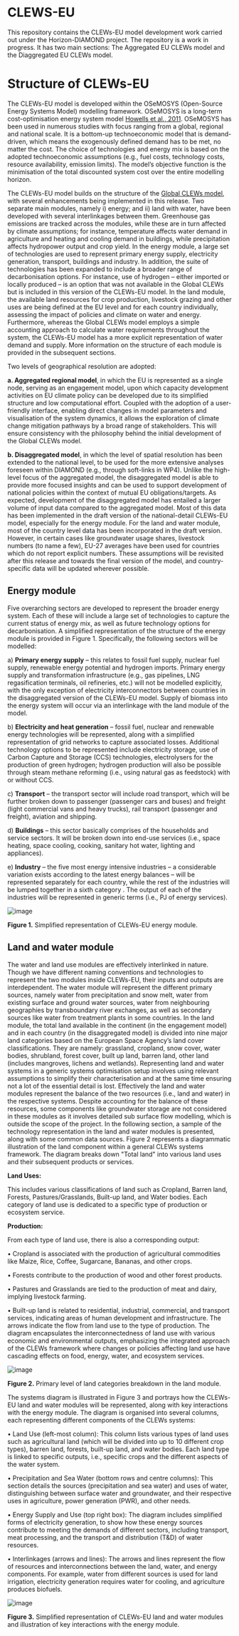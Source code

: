 # CLEWS-EU
This repository contains the CLEWs-EU model development work carried out under the Horizon-DIAMOND project. The repository is a work in progress. It has two main sections: The Aggregated EU CLEWs model and the Diaggregated EU CLEWs model.

# Structure of CLEWs-EU

The CLEWs-EU model is developed within the OSeMOSYS (Open-Source Energy Systems Model) modelling framework. OSeMOSYS is a long-term cost-optimisation energy system model [Howells et al., 2011](https://www.sciencedirect.com/science/article/abs/pii/S0301421511004897). OSeMOSYS has been used in numerous studies with focus ranging from a global, regional and national scale. It is a bottom-up technoeconomic model that is demand-driven, which means the exogenously defined demand has to be met, no matter the cost. The choice of technologies and energy mix is based on the adopted technoeconomic assumptions (e.g., fuel costs, technology costs, resource availability, emission limits). The model’s objective function is the minimisation of the total discounted system cost over the entire modelling horizon.

The CLEWs-EU model builds on the structure of the [Global CLEWs model](https://www.sciencedirect.com/science/article/pii/S1364815221001341), with several enhancements being implemented in this release. Two separate main modules, namely i) energy; and ii) land with water, have been developed with several interlinkages between them. Greenhouse gas emissions are tracked across the modules, while these are in turn affected by climate assumptions; for instance, temperature affects water demand in agriculture and heating and cooling demand in buildings, while precipitation affects hydropower output and crop yield. In the energy module, a large set of technologies are used to represent primary energy supply, electricity generation, transport, buildings and industry. In addition, the suite of technologies has been expanded to include a broader range of decarbonisation options. For instance, use of hydrogen – either imported or locally produced – is an option that was not available in the Global CLEWs but is included in this version of the CLEWs-EU model. In the land module, the available land resources for crop production, livestock grazing and other uses are being defined at the EU level and for each country individually, assessing the impact of policies and climate on water and energy. Furthermore, whereas the Global CLEWs model employs a simple accounting approach to calculate water requirements throughout the system, the CLEWs-EU model has a more explicit representation of water demand and supply. More information on the structure of each module is provided in the subsequent sections. 

Two levels of geographical resolution are adopted: 

**a.	Aggregated regional model**, in which the EU is represented as a single node, serving as an engagement model, upon which capacity development activities on EU climate policy can be developed due to its simplified structure and low computational effort. Coupled with the adoption of a user-friendly interface, enabling direct changes in model parameters and visualisation of the system dynamics, it allows the exploration of climate change mitigation pathways by a broad range of stakeholders. This will ensure consistency with the philosophy behind the initial development of the Global CLEWs model. 

**b.	Disaggregated model**, in which the level of spatial resolution has been extended to the national level, to be used for the more extensive analyses foreseen within DIAMOND (e.g., through soft-links in WP4). Unlike the high-level focus of the aggregated model, the disaggregated model is able to provide more focused insights and can be used to support development of national policies within the context of mutual EU obligations/targets. As expected, development of the disaggregated model has entailed a larger volume of input data compared to the aggregated model. Most of this data has been implemented in the draft version of the national-detail CLEWs-EU model, especially for the energy module. For the land and water module, most of the country level data has been incorporated in the draft version. However, in certain cases like groundwater usage shares, livestock numbers (to name a few), EU-27 averages have been used for countries which do not report explicit numbers. These assumptions will be revisited after this release and towards the final version of the model, and country-specific data will be updated wherever possible.

## Energy module
Five overarching sectors are developed to represent the broader energy system. Each of these will include a large set of technologies to capture the current status of energy mix, as well as future technology options for decarbonisation. A simplified representation of the structure of the energy module is provided in Figure 1. Specifically, the following sectors will be modelled:

a)	**Primary energy supply** – this relates to fossil fuel supply, nuclear fuel supply, renewable energy potential and hydrogen imports. Primary energy supply and transformation infrastructure (e.g., gas pipelines, LNG regasification terminals, oil refineries, etc.) will not be modelled explicitly, with the only exception of electricity interconnectors between countries in the disaggregated version of the CLEWs-EU model. Supply of biomass into the energy system will occur via an interlinkage with the land module of the model.

b)	**Electricity and heat generation** – fossil fuel, nuclear and renewable energy technologies will be represented, along with a simplified representation of grid networks to capture associated losses. Additional technology options to be represented include electricity storage, use of Carbon Capture and Storage (CCS) technologies, electrolysers for the production of green hydrogen; hydrogen production will also be possible through steam methane reforming (i.e., using natural gas as feedstock) with or without CCS. 

c)	**Transport** – the transport sector will include road transport, which will be further broken down to passenger (passenger cars and buses) and freight (light commercial vans and heavy trucks), rail transport (passenger and freight), aviation and shipping. 

d)	**Buildings** – this sector basically comprises of the households and service sectors. It will be broken down into end-use services (i.e., space heating, space cooling, cooking, sanitary hot water, lighting and appliances).

e)	**Industry** – the five most energy intensive industries – a considerable variation exists according to the latest energy balances – will be represented separately for each country, while the rest of the industries will be lumped together in a sixth category . The output of each of the industries will be represented in generic terms (i.e., PJ of energy services).

![image](https://github.com/vignesh1987/EU-CLEWS/assets/148845953/663686cc-87ab-4ef3-be1b-286e56236da5)

**Figure 1.** Simplified representation of CLEWs-EU energy module.

## Land and water module
The water and land use modules are effectively interlinked in nature. Though we have different naming conventions and technologies to represent the two modules inside CLEWs-EU, their inputs and outputs are interdependent. The water module will represent the different primary sources, namely water from precipitation and snow melt, water from existing surface and ground water sources, water from neighbouring geographies by transboundary river exchanges, as well as secondary sources like water from treatment plants in some countries. In the land module, the total land available in the continent (in the engagement model) and in each country (in the disaggregated model) is divided into nine major land categories based on the European Space Agency’s land cover classifications. They are namely: grassland, cropland, snow cover, water bodies, shrubland, forest cover, built up land, barren land, other land (includes mangroves, lichens and wetlands). Representing land and water systems in a generic systems optimisation setup involves using relevant assumptions to simplify their characterisation and at the same time ensuring not a lot of the essential detail is lost. Effectively the land and water modules represent the balance of the two resources (i.e., land and water) in the respective systems. Despite accounting for the balance of these resources, some components like groundwater storage are not considered in these modules as it involves detailed sub surface flow modelling, which is outside the scope of the project. In the following section, a sample of the technology representation in the land and water modules is presented, along with some common data sources. 
Figure 2 represents a diagrammatic illustration of the land component within a general CLEWs systems framework. The diagram breaks down "Total land" into various land uses and their subsequent products or services.

**Land Uses:** 

This includes various classifications of land such as Cropland, Barren land, Forests, Pastures/Grasslands, Built-up land, and Water bodies. Each category of land use is dedicated to a specific type of production or ecosystem service.

**Production:**

From each type of land use, there is also a corresponding output:

•	Cropland is associated with the production of agricultural commodities like Maize, Rice, Coffee, Sugarcane, Bananas, and other crops.

•	Forests contribute to the production of wood and other forest products.

•	Pastures and Grasslands are tied to the production of meat and dairy, implying livestock farming.

•	Built-up land is related to residential, industrial, commercial, and transport services, indicating areas of human development and infrastructure.
The arrows indicate the flow from land use to the type of production. The diagram encapsulates the interconnectedness of land use with various economic and environmental outputs, emphasizing the integrated approach of the CLEWs framework where changes or policies affecting land use have cascading effects on food, energy, water, and ecosystem services.

![image](https://github.com/vignesh1987/EU-CLEWS/assets/148845953/98c9b0bf-5dec-4366-9d62-425e961a800b)

**Figure 2.** Primary level of land categories breakdown in the land module.

The systems diagram is illustrated in Figure 3 and portrays how the CLEWs-EU land and water modules will be represented, along with key interactions with the energy module. The diagram is organised into several columns, each representing different components of the CLEWs systems:

•	Land Use (left-most column): This column lists various types of land uses such as agricultural land (which will be divided into up to 10 different crop types), barren land, forests, built-up land, and water bodies. Each land type is linked to specific outputs, i.e., specific crops and the different aspects of the water system. 

•	Precipitation and Sea Water (bottom rows and centre columns): This section details the sources (precipitation and sea water) and uses of water, distinguishing between surface water and groundwater, and their respective uses in agriculture, power generation (PWR), and other needs.

•	Energy Supply and Use (top right box): The diagram includes simplified forms of electricity generation, to show how these energy sources contribute to meeting the demands of different sectors, including transport, meat processing, and the transport and distribution (T&D) of water resources.

•	Interlinkages (arrows and lines): The arrows and lines represent the flow of resources and interconnections between the land, water, and energy components. For example, water from different sources is used for land irrigation, electricity generation requires water for cooling, and agriculture produces biofuels.

![image](https://github.com/vignesh1987/EU-CLEWS/assets/148845953/2716755e-5f45-4781-8196-ebfa53832f5d)

**Figure 3.** Simplified representation of CLEWs-EU land and water modules and illustration of key interactions with the energy module.
